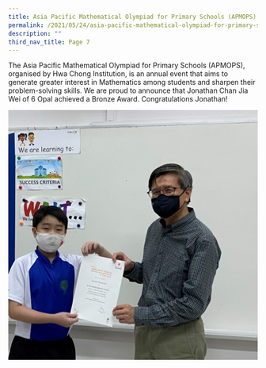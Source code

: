 ```yaml
---
title: Asia Pacific Mathematical Olympiad for Primary Schools (APMOPS)
permalink: /2021/05/24/asia-pacific-mathematical-olympiad-for-primary-schools-apmops/
description: ""
third_nav_title: Page 7
---
```


<p>The Asia Pacific Mathematical Olympiad for Primary Schools (APMOPS), organised by Hwa Chong Institution, is an annual event that aims to generate greater interest in Mathematics among students and sharpen their problem-solving skills. We are proud to announce that Jonathan Chan Jia Wei of 6 Opal achieved a Bronze Award. Congratulations Jonathan!</p>
<img src="/images/Jonathan-6O_MA-olympiad-1024x1024.jpg">